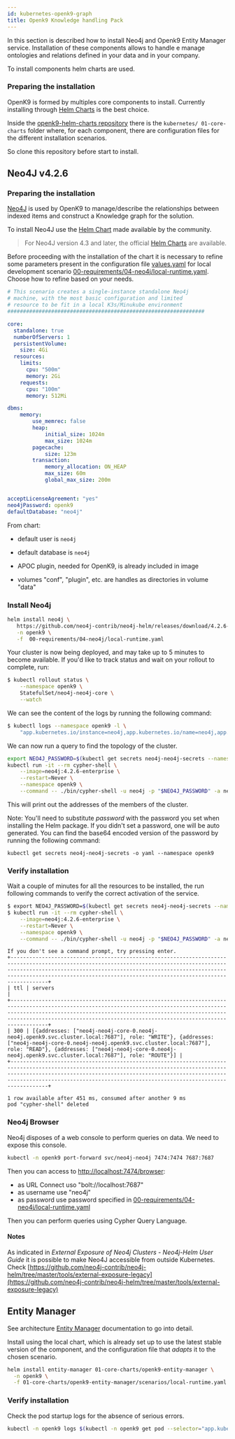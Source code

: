 ```yaml
---
id: kubernetes-openk9-graph
title: Openk9 Knowledge handling Pack
---
```


In this section is described how to install Neo4j and Openk9 Entity Manager service.
Installation of these components allows to handle e manage ontologies and relations defined in 
your data and in your company.

To install components helm charts are used.


### Preparing the installation

OpenK9 is formed by multiples core components to install.
Currently installing through [Helm Charts](https://helm.sh/docs/topics/charts/) is the best choice.

Inside the [openk9-helm-charts repository](https://github.com/smclab/openk9-helm-charts) there is the
`kubernetes/ 01-core-charts` folder where, for each component, there are configuration files for the different installation scenarios.

So clone this repository before start to install.

## Neo4J v4.2.6

### Preparing the installation

[Neo4J](https://neo4j.com/) is used by OpenK9 to manage/describe the relationships between indexed items and construct a Knowledge graph for the solution.

To install Neo4J use the [Helm Chart](https://github.com/neo4j-contrib/neo4j-helm) made available by the community.

> For Neo4J version 4.3 and later, the official [Helm Charts](https://neo4j.com/labs/neo4j-helm/1.0.0/) are available.

Before proceeding with the installation of the chart it is necessary to refine some parameters present in the configuration file
[values.yaml](https://github.com/neo4j-contrib/neo4j-helm/blob/4.2.6-1/values.yaml) for local development scenario
[00-requirements/04-neo4j/local-runtime.yaml](https://github.com/smclab/openk9-helm-charts/blob/master/00-requirements/04-neo4j/local-runtime.yaml).
Choose how to refine based on your needs.

```yaml
# This scenario creates a single-instance standalone Neo4j
# machine, with the most basic configuration and limited
# resource to be fit in a local K3s/Minukube environment
###############################################################

core:
  standalone: true
  numberOfServers: 1
  persistentVolume:
    size: 4Gi
  resources:
    limits:
      cpu: "500m"
      memory: 2Gi
    requests:
      cpu: "100m"
      memory: 512Mi

dbms:
    memory:
        use_memrec: false
        heap:
            initial_size: 1024m
            max_size: 1024m
        pagecache:
            size: 123m
        transaction:
            memory_allocation: ON_HEAP
            max_size: 60m
            global_max_size: 200m


acceptLicenseAgreement: "yes"
neo4jPassword: openk9
defaultDatabase: "neo4j"
```

From chart:

- default user is `neo4j`

- default database is `neo4j`

- APOC plugin, needed for OpenK9, is already included in image

- volumes "conf", "plugin", etc. are handles as directories in volume "data"


### Install Neo4j

```bash
helm install neo4j \
   https://github.com/neo4j-contrib/neo4j-helm/releases/download/4.2.6-1/neo4j-4.2.6-1.tgz \
   -n openk9 \
   -f  00-requirements/04-neo4j/local-runtime.yaml
```

Your cluster is now being deployed, and may take up to 5 minutes to become available.
If you'd like to track status and wait on your rollout to complete, run:

```bash
$ kubectl rollout status \
    --namespace openk9 \
    StatefulSet/neo4j-neo4j-core \
    --watch
```

We can see the content of the logs by running the following command:

```bash
$ kubectl logs --namespace openk9 -l \
    "app.kubernetes.io/instance=neo4j,app.kubernetes.io/name=neo4j,app.kubernetes.io/component=core"
```

We can now run a query to find the topology of the cluster.

```bash
export NEO4J_PASSWORD=$(kubectl get secrets neo4j-neo4j-secrets --namespace openk9 -o jsonpath='{.data.neo4j-password}' | base64 -d)
kubectl run -it --rm cypher-shell \
    --image=neo4j:4.2.6-enterprise \
    --restart=Never \
    --namespace openk9 \
    --command -- ./bin/cypher-shell -u neo4j -p "$NEO4J_PASSWORD" -a neo4j://neo4j-neo4j.openk9.svc.cluster.local "call dbms.routing.getRoutingTable({}, 'system');"
```

This will print out the addresses of the members of the cluster.

Note:
You'll need to substitute *password* with the password you set when installing the Helm package.
If you didn't set a password, one will be auto generated.
You can find the base64 encoded version of the password by running the following command:

```
kubectl get secrets neo4j-neo4j-secrets -o yaml --namespace openk9
```

### Verify installation

Wait a couple of minutes for all the resources to be installed, the run following commands to verify the correct activation of the service.

```bash
$ export NEO4J_PASSWORD=$(kubectl get secrets neo4j-neo4j-secrets --namespace openk9 -o jsonpath='{.data.neo4j-password}' | base64 -d)
$ kubectl run -it --rm cypher-shell \
    --image=neo4j:4.2.6-enterprise \
    --restart=Never \
    --namespace openk9 \
    --command -- ./bin/cypher-shell -u neo4j -p "$NEO4J_PASSWORD" -a neo4j://neo4j-neo4j.openk9.svc.cluster.local "call dbms.routing.getRoutingTable({}, 'system');"
```

```
If you don't see a command prompt, try pressing enter.
+----------------------------------------------------------------------------------------------------------------------------------------------------------------------------------------------------------------------------------------------------------------------------------------------------+
| ttl | servers                                                                                                                                                                                                                                                                                      |
+----------------------------------------------------------------------------------------------------------------------------------------------------------------------------------------------------------------------------------------------------------------------------------------------------+
| 300 | [{addresses: ["neo4j-neo4j-core-0.neo4j-neo4j.openk9.svc.cluster.local:7687"], role: "WRITE"}, {addresses: ["neo4j-neo4j-core-0.neo4j-neo4j.openk9.svc.cluster.local:7687"], role: "READ"}, {addresses: ["neo4j-neo4j-core-0.neo4j-neo4j.openk9.svc.cluster.local:7687"], role: "ROUTE"}] |
+----------------------------------------------------------------------------------------------------------------------------------------------------------------------------------------------------------------------------------------------------------------------------------------------------+

1 row available after 451 ms, consumed after another 9 ms
pod "cypher-shell" deleted
```

### Neo4j Browser

Neo4j disposes of a web console to perform queries on data. We need to expose this console.

 ```bash
 kubectl -n openk9 port-forward svc/neo4j-neo4j 7474:7474 7687:7687
 ```

Then you can access to [http://localhost:7474/browser](http://localhost:7474/browser):

* as URL Connect uso "bolt://localhost:7687"
* as username use "neo4j"
* as password use password specified in
  [00-requirements/04-neo4j/local-runtime.yaml](https://github.com/smclab/openk9-helm-charts/blob/master/00-requirements/04-neo4j/local-runtime.yaml)

Then you can perform queries using Cypher Query Language.

#### Notes


As indicated in *External Exposure of Neo4j Clusters - Neo4j-Helm User Guide* it is possible to make Neo4J accessible
from outside Kubernetes. Check
[https://github.com/neo4j-contrib/neo4j-helm/tree/master/tools/external-exposure-legacy](https://github.com/neo4j-contrib/neo4j-helm/tree/master/tools/external-exposure-legacy)

## Entity Manager

See architecture [Entity Manager](entity-manager) documentation to go into detail.

Install using the local chart, which is already set up to use the latest stable version of the component,
and the configuration file that *adapts* it to the chosen scenario.

```bash
helm install entity-manager 01-core-charts/openk9-entity-manager \
  -n openk9 \
  -f 01-core-charts/openk9-entity-manager/scenarios/local-runtime.yaml
```


### Verify installation

Check the pod startup logs for the absence of serious errors.

```bash
kubectl -n openk9 logs $(kubectl -n openk9 get pod --selector="app.kubernetes.io/name=openk9-entity-manager" -o name)
```